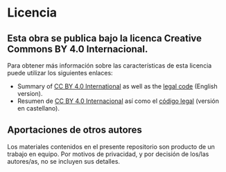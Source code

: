 # Licencia

## Esta obra se publica bajo la licenca Creative Commons BY 4.0 Internacional. 

Para obtener más información sobre las características de esta licencia puede utilizar los siguientes enlaces:

 * Summary of [CC BY 4.0 International](https://creativecommons.org/licenses/by/4.0/deed.en) as well as the [legal code](https://creativecommons.org/licenses/by/4.0/legalcode) (English version).
 * Resumen de [CC BY 4.0 Internacional](https://creativecommons.org/licenses/by/4.0/deed.en) así como el [código legal](https://creativecommons.org/licenses/by/4.0/legalcode.es) (versión en castellano).

## Aportaciones de otros autores

Los materiales contenidos en el presente repositorio son producto de un trabajo en equipo. Por motivos de privacidad, y por decisión de los/las autores/as, no se incluyen sus detalles. 